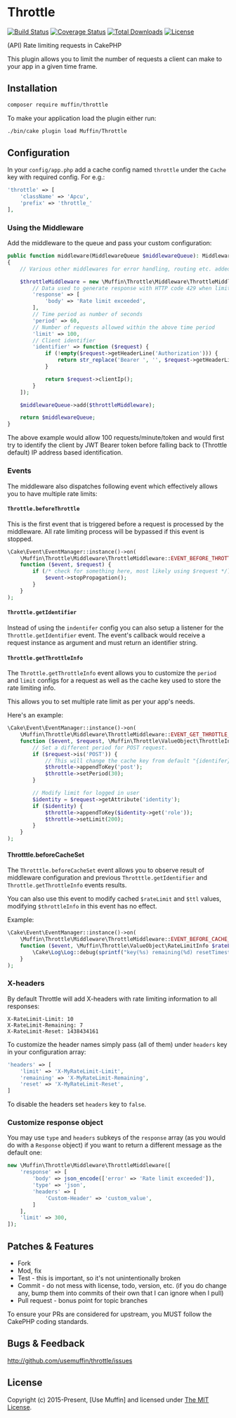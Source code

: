 # Throttle

[![Build Status](https://img.shields.io/github/actions/workflow/status/UseMuffin/Throttle/ci.yml?style=flat-square&branch=master
)](https://github.com/UseMuffin/Throttle/actions?query=workflow%3ACI+branch%3Amaster)
[![Coverage Status](https://img.shields.io/codecov/c/github/UseMuffin/Throttle.svg?style=flat-square)](https://codecov.io/github/UseMuffin/Throttle)
[![Total Downloads](https://img.shields.io/packagist/dt/muffin/throttle.svg?style=flat-square)](https://packagist.org/packages/muffin/throttle)
[![License](https://img.shields.io/badge/license-MIT-blue.svg?style=flat-square)](LICENSE)

(API) Rate limiting requests in CakePHP

This plugin allows you to limit the number of requests a client can make to your
app in a given time frame.

## Installation

```bash
composer require muffin/throttle
```
To make your application load the plugin either run:

```bash
./bin/cake plugin load Muffin/Throttle
```

## Configuration

In your `config/app.php` add a cache config named `throttle` under the `Cache` key
with required config. For e.g.:

```php
'throttle' => [
    'className' => 'Apcu',
    'prefix' => 'throttle_'
],
```

### Using the Middleware

Add the middleware to the queue and pass your custom configuration:

```php
public function middleware(MiddlewareQueue $middlewareQueue): MiddlewareQueue
{
    // Various other middlewares for error handling, routing etc. added here.

    $throttleMiddleware = new \Muffin\Throttle\Middleware\ThrottleMiddleware([
        // Data used to generate response with HTTP code 429 when limit is exceeded.
        'response' => [
            'body' => 'Rate limit exceeded',
        ],
        // Time period as number of seconds
        'period' => 60,
        // Number of requests allowed within the above time period
        'limit' => 100,
        // Client identifier
        'identifier' => function ($request) {
            if (!empty($request->getHeaderLine('Authorization'))) {
                return str_replace('Bearer ', '', $request->getHeaderLine('Authorization'));
            }

            return $request->clientIp();
        }
    ]);

    $middlewareQueue->add($throttleMiddleware);

    return $middlewareQueue;
}
```

The above example would allow 100 requests/minute/token and would first try to
identify the client by JWT Bearer token before falling back to (Throttle default)
IP address based identification.

### Events

The middleware also dispatches following event which effectively allows you to
have multiple rate limits:

#### `Throttle.beforeThrottle`

This is the first event that is triggered before a request is processed by the
middleware. All rate limiting process will be bypassed if this event is stopped.

```php
\Cake\Event\EventManager::instance()->on(
    \Muffin\Throttle\Middleware\ThrottleMiddleware::EVENT_BEFORE_THROTTLE,
    function ($event, $request) {
        if (/* check for something here, most likely using $request */) {
            $event->stopPropagation();
        }
    }
);
```

#### `Throttle.getIdentifier`

Instead of using the `indentifer` config you can also setup a listener for the
`Throttle.getIdentifier` event. The event's callback would receive a request
instance as argument and must return an identifier string.

#### `Throttle.getThrottleInfo`

The `Throttle.getThrottleInfo` event allows you to customize the `period` and `limit`
configs for a request as well as the cache key used to store the rate limiting info.

This allows you to set multiple rate limit as per your app's needs.

Here's an example:

```php
\Cake\Event\EventManager::instance()->on(
    \Muffin\Throttle\Middleware\ThrottleMiddleware::EVENT_GET_THROTTLE_INFO,
    function ($event, $request, \Muffin\Throttle\ValueObject\ThrottleInfo $throttle) {
        // Set a different period for POST request.
        if ($request->is('POST')) {
            // This will change the cache key from default "{identifer}" to "{identifer}.post".
            $throttle->appendToKey('post');
            $throttle->setPeriod(30);
        }

        // Modify limit for logged in user
        $identity = $request->getAttribute('identity');
        if ($identity) {
            $throttle->appendToKey($identity->get('role'));
            $throttle->setLimit(200);
        }
    }
);
```

#### Throtttle.beforeCacheSet

The `Throtttle.beforeCacheSet` event allows you to observe result of middleware configuration and previous
`Throtttle.getIdentifier` and `Throttle.getThrottleInfo` events results.

You can also use this event to modify cached `$rateLimit` and `$ttl` values,
modifying `$throttleInfo` in this event has no effect.

Example:

```php
\Cake\Event\EventManager::instance()->on(
    \Muffin\Throttle\Middleware\ThrottleMiddleware::EVENT_BEFORE_CACHE_SET,
    function ($event, \Muffin\Throttle\ValueObject\RateLimitInfo $rateLimit, int $ttl, \Muffin\Throttle\ValueObject\ThrottleInfo $throttleInfo) {
        \Cake\Log\Log::debug(sprintf("key(%s) remaining(%d) resetTimestamp(%d) ttl(%d)", $throttleInfo->getKey(), $rateLimit->getRemaining(), $rateLimit->getResetTimestamp(), $ttl));
    }
);
```

### X-headers

By default Throttle will add X-headers with rate limiting information to all responses:

```
X-RateLimit-Limit: 10
X-RateLimit-Remaining: 7
X-RateLimit-Reset: 1438434161
```

To customize the header names simply pass (all of them) under `headers` key in
your configuration array:

```php
'headers' => [
    'limit' => 'X-MyRateLimit-Limit',
    'remaining' => 'X-MyRateLimit-Remaining',
    'reset' => 'X-MyRateLimit-Reset',
]
```

To disable the headers set `headers` key to `false`.

### Customize response object

You may use `type` and `headers` subkeys of the `response` array (as you would do
with a `Response` object) if you want to return a different message as the default one:

```php
new \Muffin\Throttle\Middleware\ThrottleMiddleware([
    'response' => [
        'body' => json_encode(['error' => 'Rate limit exceeded']),
        'type' => 'json',
        'headers' => [
            'Custom-Header' => 'custom_value',
        ]
    ],
    'limit' => 300,
]);
```

## Patches & Features

* Fork
* Mod, fix
* Test - this is important, so it's not unintentionally broken
* Commit - do not mess with license, todo, version, etc. (if you do change any, bump them into commits of
their own that I can ignore when I pull)
* Pull request - bonus point for topic branches

To ensure your PRs are considered for upstream, you MUST follow the CakePHP coding standards.

## Bugs & Feedback

http://github.com/usemuffin/throttle/issues

## License

Copyright (c) 2015-Present, [Use Muffin] and licensed under [The MIT License][mit].

[cakephp]:http://cakephp.org
[composer]:http://getcomposer.org
[mit]:http://www.opensource.org/licenses/mit-license.php
[muffin]:http://usemuffin.com
